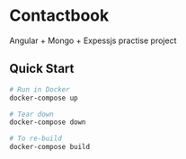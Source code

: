 # Contactbook
Angular + Mongo + Expessjs practise project


## Quick Start

```bash
# Run in Docker
docker-compose up

# Tear down
docker-compose down

# To re-build
docker-compose build
```
